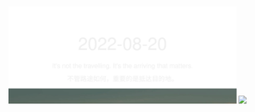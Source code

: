 <!-- [START DAILY SAYING] -->
<!-- Please keep comment here to allow auto update -->
<p align="center">
  <img src="assets/daily-saying/2022-08-20.svg" height="196"/>
  <img src="https://dots365.herokuapp.com?d=2022-08-20" height="196"/>
</p>
<!-- [END DAILY SAYING] -->

<!-- <p align="center">
<img alt="profile views" src="https://komarev.com/ghpvc/?username=bubkoo&color=brightgreen&style=flat-square&label=PROFILE+VIEWS" />
</p> -->
